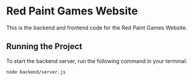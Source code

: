 # Red Paint Games Website

This is the backend and frontend code for the Red Paint Games Website.  

## Running the Project

To start the backend server, run the following command in your terminal:

```bash
node backend/server.js
